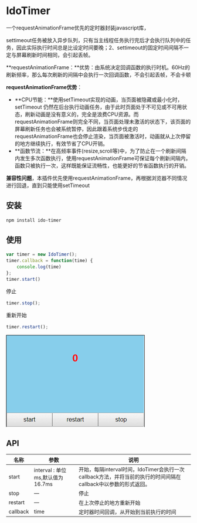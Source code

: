 # IdoTimer
一个requestAnimationFrame优先的定时器封装javascript库， 

settimeout任务被放入异步队列，只有当主线程任务执行完后才会执行队列中的任务，因此实际执行时间总是比设定时间要晚；2、settimeout的固定时间间隔不一定与屏幕刷新时间相同，会引起丢帧。

**requestAnimationFrame：**优势：由系统决定回调函数的执行时机。60Hz的刷新频率，那么每次刷新的间隔中会执行一次回调函数，不会引起丢帧，不会卡顿

**requestAnimationFrame优势**：

- **CPU节能：**使用setTimeout实现的动画，当页面被隐藏或最小化时，setTimeout 仍然在后台执行动画任务，由于此时页面处于不可见或不可用状态，刷新动画是没有意义的，完全是浪费CPU资源。而requestAnimationFrame则完全不同，当页面处理未激活的状态下，该页面的屏幕刷新任务也会被系统暂停，因此跟着系统步伐走的requestAnimationFrame也会停止渲染，当页面被激活时，动画就从上次停留的地方继续执行，有效节省了CPU开销。
-  **函数节流：**在高频率事件(resize,scroll等)中，为了防止在一个刷新间隔内发生多次函数执行，使用requestAnimationFrame可保证每个刷新间隔内，函数只被执行一次，这样既能保证流畅性，也能更好的节省函数执行的开销。

**兼容性问题**，本插件优先使用requestAnimationFrame，再根据浏览器不同情况进行回退，直到只能使用setTimeout

## 安装

```bash
npm install ido-timer
```

## 使用

```javascript
var timer = new IdoTimer();
timer.callback = function(time) {
    console.log(time)
};
timer.start()
```

停止

```javascript
timer.stop();
```

重新开始

```javascript
timer.restart();
```

![](./snipaste/demo.gif)

## API

| 名称     | 参数                             | 说明                                                         |
| -------- | -------------------------------- | ------------------------------------------------------------ |
| start    | interval : 单位ms,默认值为16.7ms | 开始，每隔interval时间，IdoTimer会执行一次callback方法，并将当前的执行的时间间隔在callback中以参数的形式返回。 |
| stop     | —                                | 停止                                                         |
| restart  | —                                | 在上次停止的地方重新开始                                     |
| callback | time                             | 定时器时间回调，从开始到当前执行的时间                       |